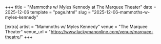 +++
title = "Mammoths w/ Myles Kennedy at The Marquee Theater"
date = 2025-12-06
template = "page.html"
slug = "2025-12-06-mammoths-w-myles-kennedy"

[extra]
artist = "Mammoths w/ Myles Kennedy"
venue = "The Marquee Theater"
venue_url = "https://www.luckymanonline.com/venue/marquee-theatre/"
+++
